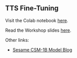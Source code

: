 ## TTS Fine-Tuning

Visit the Colab notebook [here](https://colab.research.google.com/drive/1Qo_WseDLTPBB0TA_GnTiHiov_nCxY4hG?usp=sharing).

Read the Workshop slides [here](https://docs.google.com/presentation/d/1CjxLajwC8jxt8hm8MoeuDPWLM2zm4vgzAwmYt80QUPE/edit?usp=sharing).

Other links:
- [Sesame CSM-1B Model Blog](https://www.sesame.com/research/crossing_the_uncanny_valley_of_voice)